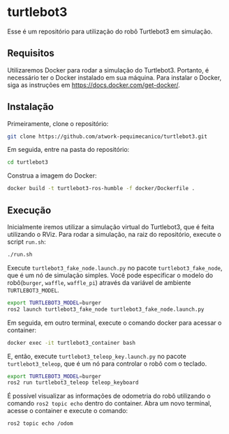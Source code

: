 # turtlebot3

Esse é um repositório para utilização do robô Turtlebot3 em simulação. 

## Requisitos

Utilizaremos Docker para rodar a simulação do Turtlebot3. Portanto, é necessário ter o Docker instalado em sua máquina. Para instalar o Docker, siga as instruções em https://docs.docker.com/get-docker/.

## Instalação

Primeiramente, clone o repositório:

```bash
git clone https://github.com/atwork-pequimecanico/turtlebot3.git
```

Em seguida, entre na pasta do repositório:

```bash
cd turtlebot3
```

Construa a imagem do Docker:

```bash
docker build -t turtlebot3-ros-humble -f docker/Dockerfile .
```

## Execução

Inicialmente iremos utilizar a simulação virtual do Turtlebot3, que é feita utilizando o RViz. Para rodar a simulação, na raiz do repositório, execute o script `run.sh`:

```bash
./run.sh
``` 

Execute `turtlebot3_fake_node.launch.py` no pacote `turtlebot3_fake_node`, que é um nó de simulação simples. Você pode especificar o modelo do robô(`burger`, `waffle`, `waffle_pi`) através da variável de ambiente `TURTLEBOT3_MODEL`.

```bash
export TURTLEBOT3_MODEL=burger
ros2 launch turtlebot3_fake_node turtlebot3_fake_node.launch.py
```

Em seguida, em outro terminal, execute o comando docker para acessar o container:

```bash
docker exec -it turtlebot3_container bash
```

E, então, execute `turtlebot3_teleop_key.launch.py` no pacote `turtlebot3_teleop`, que é um nó para controlar o robô com o teclado.

```bash
export TURTLEBOT3_MODEL=burger
ros2 run turtlebot3_teleop teleop_keyboard
```

É possível visualizar as informações de odometria do robô utilizando o comando `ros2 topic echo` dentro do container. Abra um novo terminal, acesse o container e execute o comando:

```bash
ros2 topic echo /odom
```